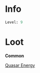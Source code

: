 <!-- TITLE: an energy burst -->

# Info

```perl
Level: 9
```


# Loot

**Common**

[Quasar Energy](quasar-energy)